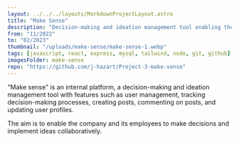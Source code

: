 ```yaml
---
layout: ../../../layouts/MarkdownProjectLayout.astro
title: "Make Sense"
description: "Decision-making and ideation management tool enabling the company and its employees to make decisions."
from: "11/2022"
to: "02/2023"
thumbnail: "/uploads/make-sense/make-sense-1.webp"
tags: [javascript, react, express, mysql, tailwind, node, git, github]
imagesFolder: make-sense
repo: "https://github.com/j-hazart/Project-3-make-sense"
---
```



"Make sense" is an internal platform, a decision-making and ideation management tool with features such as user management, tracking decision-making processes, creating posts, commenting on posts, and updating user profiles.

The aim is to enable the company and its employees to make decisions and implement ideas collaboratively.


